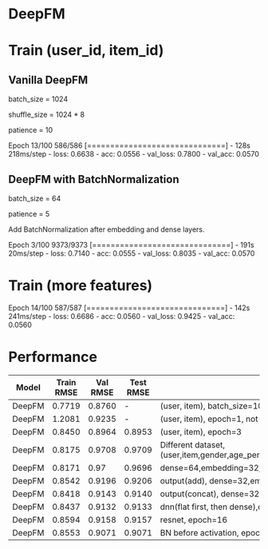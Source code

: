 # DeepFM



# Train (user_id, item_id)
## Vanilla DeepFM
batch_size = 1024

shuffle_size = 1024 * 8

patience = 10

Epoch 13/100
586/586 [==============================] - 128s 218ms/step - loss: 0.6638 - acc: 0.0556 - val_loss: 0.7800 - val_acc: 0.0570

## DeepFM with BatchNormalization
batch_size = 64

patience = 5

Add BatchNormalization after embedding and dense layers.


Epoch 3/100
9373/9373 [==============================] - 191s 20ms/step - loss: 0.7140 - acc: 0.0555 - val_loss: 0.8035 - val_acc: 0.0570


# Train (more features)

Epoch 14/100
587/587 [==============================] - 142s 241ms/step - loss: 0.6686 - acc: 0.0560 - val_loss: 0.9425 - val_acc: 0.0560

# Performance

|Model|Train RMSE|Val RMSE|Test RMSE|Note|
|---|-----|---|----|---|
|DeepFM|0.7719|0.8760|-|(user, item), batch_size=1024, epoch=3, patience=10, test run on FM instead of DeepFM|
|DeepFM|1.2081|0.9235|-|(user, item), epoch=1, not converge|
|DeepFM|0.8450|0.8964|0.8953|(user, item), epoch=3|
|DeepFM|0.8175|0.9708|0.9709|Different dataset, (user,item,gender,age_period,occupation,zip_code),dense=32,embedding=32,epoch=14|
|DeepFM|0.8171|0.97|0.9696|dense=64,embedding=32,epoch=14|
|DeepFM|0.8542|0.9196|0.9206|output(add), dense=32,embedding=8,epoch=28|
|DeepFM|0.8418|0.9143|0.9140|output(concat), dense=32,embedding=8,epoch=33|
|DeepFM|0.8437|0.9132|0.9133|dnn(flat first, then dense),output(concat), dense=32,embedding=8,epoch=26|
|DeepFM|0.8594|0.9158|0.9157|resnet, epoch=16|
|DeepFM|0.8553|0.9071|0.9071|BN before activation, epoch=25|

